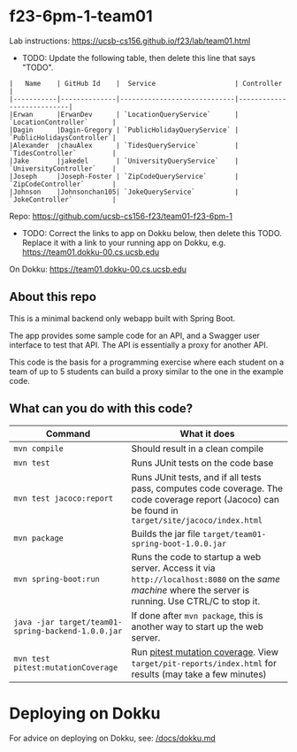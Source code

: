 # f23-6pm-1-team01

Lab instructions: <https://ucsb-cs156.github.io/f23/lab/team01.html>

* TODO: Update the following table, then delete this line that says "TODO".

```
|   Name    | GitHub Id    |  Service                    | Controller                |
|-----------|--------------|-----------------------------|---------------------------| 
|Erwan      |ErwanDev      | `LocationQueryService`      | `LocationController`      |   
|Dagin      |Dagin-Gregory | `PublicHolidayQueryService` | `PublicHolidaysController`|   
|Alexander  |chauAlex      | `TidesQueryService`         | `TidesController`         |   
|Jake       |jakedel       | `UniversityQueryService`    | `UniversityController`    |
|Joseph     |Joseph-Foster | `ZipCodeQueryService`       | `ZipCodeController`       |
|Johnson    |Johnsonchan105| `JokeQueryService`          | `JokeController`          |
```
Repo: <https://github.com/ucsb-cs156-f23/team01-f23-6pm-1>

* TODO: Correct the links to app on Dokku below, 
  then delete this TODO.  Replace it with 
  a link to your running app on Dokku, e.g.
  https://team01.dokku-00.cs.ucsb.edu

On Dokku: https://team01.dokku-00.cs.ucsb.edu

## About this repo

This is a minimal backend only webapp built with Spring Boot.

The app provides some sample code for an API, and a Swagger user interface
to test that API.  The API is essentially a proxy for another API.

This code is the basis for a programming exercise where each student on a
team of up to 5 students can build a proxy similar to the one in the example code.

## What can you do with this code?

| Command | What it does   |
|----------|---------------------------------------|
| `mvn compile` | Should result in a clean compile |
| `mvn test` | Runs JUnit tests on the code base |
| `mvn test jacoco:report` | Runs JUnit tests, and if all tests pass, computes code coverage.  The code coverage report (Jacoco) can be found in `target/site/jacoco/index.html` |
| `mvn package` | Builds the jar file `target/team01-spring-boot-1.0.0.jar` |
| `mvn spring-boot:run` | Runs the code to startup a web server.  Access it via `http://localhost:8080` on the *same machine* where the server is running.  Use CTRL/C to stop it. |
| `java -jar target/team01-spring-backend-1.0.0.jar` | If done after `mvn package`, this is another way to start up the web server.|
| `mvn test pitest:mutationCoverage` | Run [pitest mutation coverage](https://pitest.org).  View `target/pit-reports/index.html` for results (may take a few minutes)|

# Deploying on Dokku

For advice on deploying on Dokku, see: [/docs/dokku.md](/docs/dokku.md)

